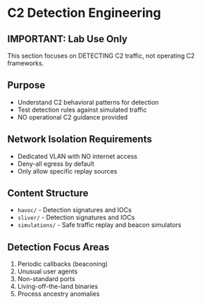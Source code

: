 ﻿# C2 Detection Engineering

##  IMPORTANT: Lab Use Only
This section focuses on DETECTING C2 traffic, not operating C2 frameworks.

## Purpose
- Understand C2 behavioral patterns for detection
- Test detection rules against simulated traffic
- NO operational C2 guidance provided

## Network Isolation Requirements
- Dedicated VLAN with NO internet access
- Deny-all egress by default
- Only allow specific replay sources

## Content Structure
- `havoc/` - Detection signatures and IOCs
- `sliver/` - Detection signatures and IOCs  
- `simulations/` - Safe traffic replay and beacon simulators

## Detection Focus Areas
1. Periodic callbacks (beaconing)
2. Unusual user agents
3. Non-standard ports
4. Living-off-the-land binaries
5. Process ancestry anomalies
